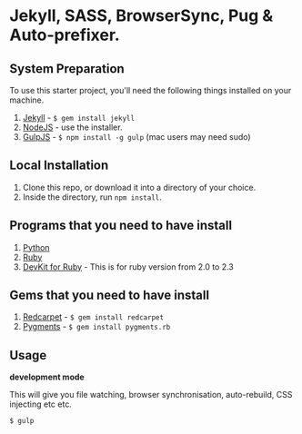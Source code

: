 Jekyll, SASS, BrowserSync, Pug & Auto-prefixer.
=============================
## System Preparation

To use this starter project, you'll need the following things installed on your machine.

1. [Jekyll](http://jekyllrb.com/) - `$ gem install jekyll`
2. [NodeJS](http://nodejs.org) - use the installer.
3. [GulpJS](https://github.com/gulpjs/gulp) - `$ npm install -g gulp` (mac users may need sudo)

## Local Installation

1. Clone this repo, or download it into a directory of your choice.
2. Inside the directory, run `npm install`.

## Programs that you need to have install

1. [Python](https://www.python.org/ftp/python/3.6.4/python-3.6.4.exe)
2. [Ruby](https://dl.bintray.com/oneclick/rubyinstaller/rubyinstaller-2.2.6-x64.exe)
3. [DevKit for Ruby](https://dl.bintray.com/oneclick/rubyinstaller/DevKit-mingw64-64-4.7.2-20130224-1432-sfx.exe) - This is for ruby version from 2.0 to 2.3


## Gems that you need to have install
1. [Redcarpet](https://rubygems.org/gems/redcarpet/versions/3.3.4) - `$ gem install redcarpet`
2. [Pygments](https://rubygems.org/gems/pygments.rb/versions/0.6.3?locale=es) - `$ gem install pygments.rb`

## Usage

**development mode**

This will give you file watching, browser synchronisation, auto-rebuild, CSS injecting etc etc.

```shell
$ gulp
```
